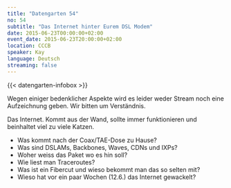 ```yaml
---
title: "Datengarten 54"
no: 54
subtitle: "Das Internet hinter Eurem DSL Modem"
date: 2015-06-23T00:00:00+02:00
event_date: 2015-06-23T20:00:00+02:00
location: CCCB
speaker: Kay
language: Deutsch
streaming: false
---
```

{{< datengarten-infobox >}}

Wegen einiger bedenklicher Aspekte wird es leider weder Stream noch
eine Aufzeichnung geben. Wir bitten um Verständnis.

Das Internet. Kommt aus der Wand, sollte immer funktionieren und
beinhaltet viel zu viele Katzen.

-   Was kommt nach der Coax/TAE-Dose zu Hause?
-   Was sind DSLAMs, Backbones, Waves, CDNs und IXPs?
-   Woher weiss das Paket wo es hin soll?
-   Wie liest man Traceroutes?
-   Was ist ein Fibercut und wieso bekommt man das so selten mit?
-   Wieso hat vor ein paar Wochen (12.6.) das Internet gewackelt?

